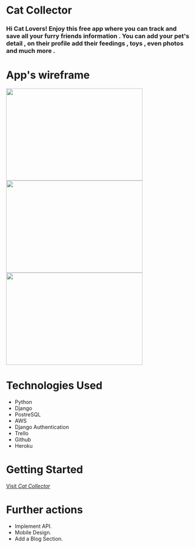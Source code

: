 # Cat Collector

### Hi Cat Lovers! Enjoy this free app where you can track and save all your furry friends information . You can add your pet's detail , on their profile add their feedings , toys , even photos and much more .

# App's wireframe

<img src='https://i.imgur.com/b1qkpKS.png' width='370' height='250'>    
<img src='https://i.imgur.com/8kowoln.png' width='370' height='250'> 
<img src='https://i.imgur.com/d2FVBZd.png' width='370' height='250'>

# Technologies Used

- Python
- Django
- PostreSQL
- AWS
- Django Authentication
- Trello
- Github
- Heroku

# Getting Started

[Visit _Cat Collector_](https://catcollector10-b59a3813c3f6.herokuapp.com/)

# Further actions

- Implement API.
- Mobile Design.
- Add a Blog Section.

